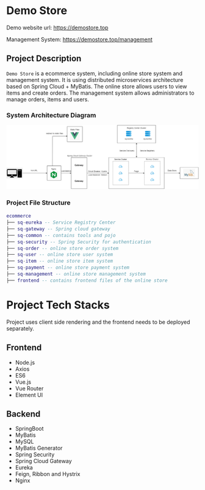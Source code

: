 # Demo Store

Demo website url: https://demostore.top

Management System: https://demostore.top/management

## Project Description

`Demo Store` is a ecommerce system, including online store system and management system. It is using distributed microservices architecture based on Spring Cloud + MyBatis. The online store allows users to view items and create orders. The management system allows administrators to manage orders, items and users.

### System Architecture Diagram

![Architecture Diagram](/frontend/src/assets/s.png)

### Project File Structure

``` lua
ecommerce
├── sq-eureka -- Service Registry Center
├── sq-gateway -- Spring cloud gateway
├── sq-common -- contains tools and pojo
├── sq-security -- Spring Security for authentication
├── sq-order -- online store order system
├── sq-user -- online store user system
├── sq-item -- online store item system
├── sq-payment -- online store payment system
├── sq-management -- online store management system
├── frontend -- contains frontend files of the online store
```

# Project Tech Stacks

Project uses client side rendering and the frontend needs to be deployed separately. 

## Frontend

- Node.js
- Axios
- ES6
- Vue.js
- Vue Router
- Element UI

## Backend

- SpringBoot
- MyBatis
- MySQL
- MyBatis Generator
- Spring Security
- Spring Cloud Gateway
- Eureka
- Feign, Ribbon and Hystrix
- Nginx
